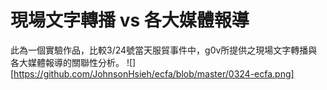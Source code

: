 ﻿現場文字轉播 vs 各大媒體報導
=======
此為一個實驗作品，比較3/24號當天服貿事件中，g0v所提供之現場文字轉播與各大媒體報導的關聯性分析。
![][https://github.com/JohnsonHsieh/ecfa/blob/master/0324-ecfa.png]